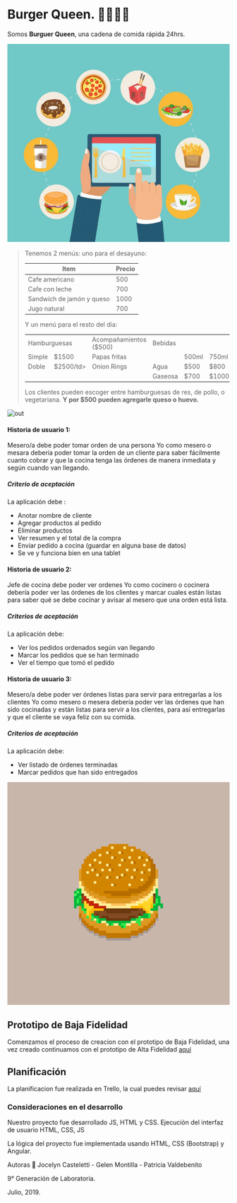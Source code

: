 # Burger Queen. 🍔🍟🥤🥪

Somos **Burguer Queen**, una cadena de comida rápida 24hrs.


![hamburguesa](./src/img/pedido.jpg )


>
> Tenemos 2 menús: uno para el desayuno:
>
> | Item                      |Precio|
> |---------------------------|------|
> | Cafe americano            | 500  |
> | Cafe con leche            | 700  |
> | Sandwich de jamón y queso | 1000 |
> | Jugo natural              | 700  |
>
> Y un menú para el resto del dia:
>
> <table width="100%">
>   <tbody>
>     <tr>
>       <td colspan="2" rowspan="1">Hamburguesas</td>
>       <td>Acompañamientos ($500)</td>
>       <td colspan="3" rowspan="1">Bebidas</td>
>     </tr>
>     <tr>
>       <td>Simple</td>
>       <td>$1500</td>
>       <td>Papas fritas</td>
>       <td></td>
>       <td>500ml</td>
>       <td>750ml</td>
>     </tr>
>     <tr>
>       <td>Doble</td>
>       <td>$2500/td>
>       <td>Onion Rings</td>
>       <td>Agua</td>
>       <td>$500</td>
>       <td>$800</td>
>     </tr>
>     <tr>
>       <td></td>
>       <td></td>
>       <td></td>
>       <td>Gaseosa</td>
>       <td>$700</td>
>       <td>$1000</td>
>     </tr>
>   </tbody>
> </table>
>
> Los clientes pueden escoger entre hamburguesas de res, de pollo, o vegetariana.
> **Y por $500 pueden agregarle queso o huevo.**





![out](https://user-images.githubusercontent.com/110297/45984241-b8b51c00-c025-11e8-8fa4-a390016bee9d.gif)


#### Historia de usuario 1:

Mesero/a debe poder tomar orden de una persona
Yo como mesero o mesara debería poder tomar la orden de un cliente para saber
fácilmente cuanto cobrar y que la cocina tenga las órdenes de manera inmediata
y según cuando van llegando.

##### Criterio de aceptación

La aplicación debe :
  * Anotar nombre de cliente
  * Agregar productos al pedido
  * Eliminar productos
  * Ver resumen y el total de la compra
  * Enviar pedido a cocina (guardar en alguna base de datos)
  * Se ve y funciona bien en una tablet


#### Historia de usuario 2:

Jefe de cocina debe poder ver ordenes
Yo como cocinero o cocinera debería poder ver las órdenes de los clientes y
marcar cuales están listas para saber qué se debe cocinar y avisar al mesero
que una orden está lista.

##### Criterios de aceptación

La aplicación debe:
  * Ver los pedidos ordenados según van llegando
  * Marcar los pedidos que se han terminado
  * Ver el tiempo que tomó el pedido


#### Historia de usuario 3:
 
Mesero/a debe poder ver órdenes listas para servir para entregarlas a los clientes
Yo como mesero o mesera debería poder ver las órdenes que han sido cocinadas y
están listas para servir a los clientes, para así entregarlas y que el cliente
se vaya feliz con su comida.

##### Criterios de aceptación

La aplicación debe:
  * Ver listado de órdenes terminadas
  * Marcar pedidos que han sido entregados


![pedido](./src/img/hamburger.gif )

## Prototipo de Baja Fidelidad

Comenzamos el proceso de creacion con el prototipo de Baja Fidelidad, una vez creado continuamos con el prototipo de Alta Fidelidad
[aquí](https://www.figma.com/file/HreAvVeIflB7h0MxSSCwPjsq/Prototipo-baja-fidelidad?node-id=0%3A1)


## Planificación 

La planificacion fue realizada en Trello, la cual puedes revisar [aquí](https://trello.com/b/cQyFkgzl/proyecto-laboratoria-scl009-burger-queen)

### Consideraciones en el desarrollo 

Nuestro proyecto fue desarrollado JS, HTML y CSS.
Ejecución del interfaz de usuario HTML, CSS, JS

La lógica del proyecto fue implementada usando HTML, CSS (Bootstrap) y Angular.


Autoras 📌
Jocelyn Casteletti - Gelen Montilla - Patricia Valdebenito

9° Generación de Laboratoria.

Julio, 2019.